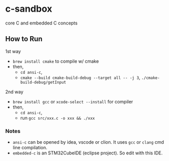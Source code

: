 # c-sandbox

core C and embedded C concepts

## How to Run

1st way
- `brew install cmake` to compile w/ cmake
- then, 
    - `cd ansi-c`,
    - `cmake --build cmake-build-debug --target all -- -j 3`, `./cmake-build-debug/getInput`

2nd way
- `brew install gcc` or `xcode-select --install` for compiler
- then, 
    - `cd ansi-c`, 
    - run `gcc src/xxx.c -o xxx && ./xxx`


### Notes

- `ansi-c` can be opened by idea, vscode or clion. It uses `gcc` or `clang` cmd line compilation.
- `embedded-c` is an STM32CubeIDE (eclipse project). So edit with this IDE.